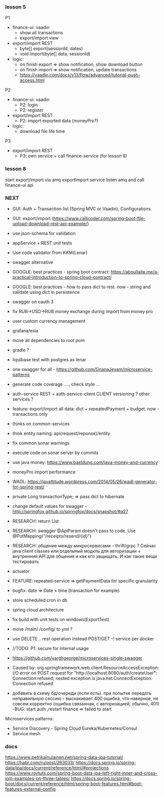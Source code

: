 ### lesson 5
P1
- finance-ui: vaadin
    - show all transactions
    - export/import view
- export/import REST
    - byte[] export(sessionId, dates)
    - void import(byte[] data, sessionId)
- logic:
    - on finish export => show notification, show download button
    - on finish import => show notification, update transactions
    - https://vaadin.com/docs/v13/flow/advanced/tutorial-push-access.html

P2
- finance-ui: vaadin
    - P2: login
    - P2: register
- export/import REST
    - P2: import exported data (moneyPro?)
- logic:
    - download file life time

P3    
- export/import REST
    - P3: own service + call finance-service (for lesson 8)

### lesson 8
start export/import via amq
exportImport service listen amq and call finance-ui api

### NEXT
- GUI: Auth + Transaction list (Spring MVC or Vaadin), Configurations
- GUI: export/import (https://www.callicoder.com/spring-boot-file-upload-download-rest-api-example/)
- use json-schema for validation
- appService + REST unit tests
- Use code validator from KKM(Lenar)
- swagger alternative
- GOOGLE: best practices - spring boot contract: https://aboullaite.me/a-practical-introduction-to-spring-cloud-contract/
- GOOGLE: best practices - how to pass dict to rest. now - string and validate using dict in persistence
- swagger on oauth 3
- fix RUB->USD->RUB money exchange during import from money pro
- user custom currency management
- grafana/esia
- move all dependencies to root pom
- gradle ?
- liquibase test with postgres as lenar
- one swagger for all - https://github.com/GnanaJeyam/microservice-patterns
- generate code coverage ...., check style ...
- auth-service REST + auth-service-client CLIENT versioning ? other services ?

- feature: export/import all data: dict + repeatedPayment + budget. now - transactions only
- thinks on common-services
- think entity naming: api(request/reponse)/entity

- fix common sonar warnings
- execute code on sonar server by commits
- use java money: https://www.baeldung.com/java-money-and-currency
- moneyPro import performance
- WADL: https://javattitude.wordpress.com/2014/05/26/wadl-generator-for-spring-rest/

- private Long transactionType; => pass dict to hibernate
- change default values for swagger - http://springfox.github.io/springfox/docs/snapshot/#q27
- RESEARCH: return List<CategoryResponse>
- RESEARCH: swagger @ApiParam doesn't pass to code. Use @PutMapping("/receipts/resend/{id}")
- RESEARCH: общение между микросервисами - thrift/grpc ? Сейчас java client classes или отдельный модкль для авторизации + внутренний API для общения и как его защищать. И как такие вещи тестировать
- actuator
- FEATURE: repeated-service => getPaymentData for specific granularity
- bugfix: date => Date + time (transaction for example)
- store scheduled cron in db
- spring cloud architecture
- fix build with unit tests on windows(ExportTest)
- move /main/ /config/ to yml ?
- use DELETE .. rest operation instead POST/GET
-! service per docker
- //TODO: P1: secure for internal usage
- https://github.com/varghgeorge/microservices-single-swagger
- Caused by: org.springframework.web.client.ResourceAccessException: I/O error on POST request for "http://localhost:8080/auth/createUser": Connection refused; nested exception is java.net.ConnectException: Connection refused
- добавить в схему бд/очереди (если есть). при попытке передать неправильную сессию - выскакивает 400 ошибка, что наверное, не совсем корректно (ошибка связанная, с авторизацией, обычно, 401)
-BUG: start auth ,restart finance => failed to start

Microservices patterns:
- Service Discovery - Spring Cloud Eureka/Kubernetes/Consul
- Service mesh



### docs
https://www.petrikainulainen.net/spring-data-jpa-tutorial/
https://habr.com/ru/post/263033/
https://docs.spring.io/spring-data/jpa/docs/current/reference/html/#projections
https://www.roytuts.com/spring-boot-data-jpa-left-right-inner-and-cross-join-examples-on-three-tables/
https://docs.spring.io/spring-boot/docs/current/reference/html/spring-boot-features.html#boot-features-external-config